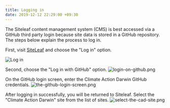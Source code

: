 ```yaml
---
title: Logging in
date: 2019-12-12 22:29:00 +09:30
---
```


The Siteleaf content management system (CMS) is best accessed via a GitHub third party login because site data is stored in a GitHub repository. The steps below explain the process to log in.

First, visit [SiteLeaf](https://manage.siteleaf.com) and choose the "Log in" option.


![Log in](/uploads/siteleaf-login.png)

Second, choose the "Log in with GitHub" option.
![login-on-github.png](/uploads/login-on-github.png)

On the GitHub login screen, enter the Climate Action Darwin GitHub credentials.
![the-github-login-screen.png](/uploads/the-github-login-screen.png)

After logging in successfully, you will be returned to Siteleaf. Select the "Climate Action Darwin" site from the list of sites.
![select-the-cad-site.png](/uploads/select-the-cad-site.png)